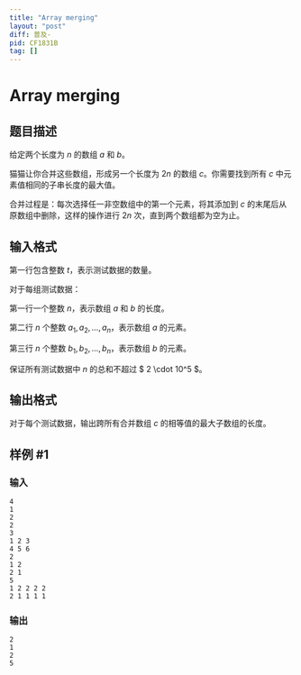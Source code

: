 ```yaml
---
title: "Array merging"
layout: "post"
diff: 普及-
pid: CF1831B
tag: []
---
```


# Array merging

## 题目描述

给定两个长度为 $n$ 的数组 $a$ 和 $b$。

猫猫让你合并这些数组，形成另一个长度为 $2n$ 的数组 $c$。你需要找到所有 $c$ 中元素值相同的子串长度的最大值。


合并过程是：每次选择任一非空数组中的第一个元素，将其添加到 $c$ 的末尾后从原数组中删除，这样的操作进行 $2n$ 次，直到两个数组都为空为止。

## 输入格式

第一行包含整数 $t$，表示测试数据的数量。

对于每组测试数据：

第一行一个整数 $n$，表示数组 $a$ 和 $b$ 的长度。

第二行 $n$ 个整数 $a_1,a_2,\dots,a_n$，表示数组 $a$ 的元素。

第三行 $n$ 个整数 $b_1,b_2,\dots,b_n$，表示数组 $b$ 的元素。

保证所有测试数据中 $n$ 的总和不超过 $ 2 \cdot 10^5 $。

## 输出格式

对于每个测试数据，输出跨所有合并数组 $c$ 的相等值的最大子数组的长度。

## 样例 #1

### 输入

```
4
1
2
2
3
1 2 3
4 5 6
2
1 2
2 1
5
1 2 2 2 2
2 1 1 1 1
```

### 输出

```
2
1
2
5
```

